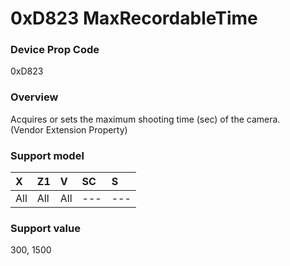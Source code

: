 # 0xD823 MaxRecordableTime

### Device Prop Code

0xD823

### Overview

Acquires or sets the maximum shooting time (sec) of the camera.  
(Vendor Extension Property)

### Support model

| X | Z1 | V | SC | S |
|:--|:--|:--|:--|:--|
| All | All | All | --- | --- |

### Support value

300, 1500
